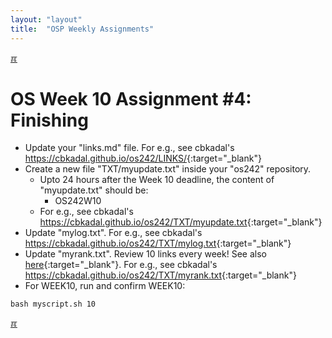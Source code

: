 ```yaml
---
layout: "layout"
title:  "OSP Weekly Assignments"
---
```


[&#x213C;](#idxXXX)<br id="idx000">
# OS Week 10 Assignment #4: Finishing

* Update your "links.md" file. For e.g., see cbkadal's <https://cbkadal.github.io/os242/LINKS/>{:target="_blank"}
* Create a new file "TXT/myupdate.txt" inside your "os242" repository.
  * Upto 24 hours after the Week 10 deadline, the content of "myupdate.txt" should be:
    * OS242W10
  * For e.g., see cbkadal's <https://cbkadal.github.io/os242/TXT/myupdate.txt>{:target="_blank"}
* Update "mylog.txt". For e.g., see cbkadal's <https://cbkadal.github.io/os242/TXT/mylog.txt>{:target="_blank"}
* Update "myrank.txt". Review 10 links every week! See also [here](W02-08.md){:target="_blank"}.
  For e.g., see cbkadal's <https://cbkadal.github.io/os242/TXT/myrank.txt>{:target="_blank"}
* For WEEK10, run and confirm WEEK10:

```
bash myscript.sh 10

```
  
[&#x213C;](#)<br id="idxXXX"><br>


